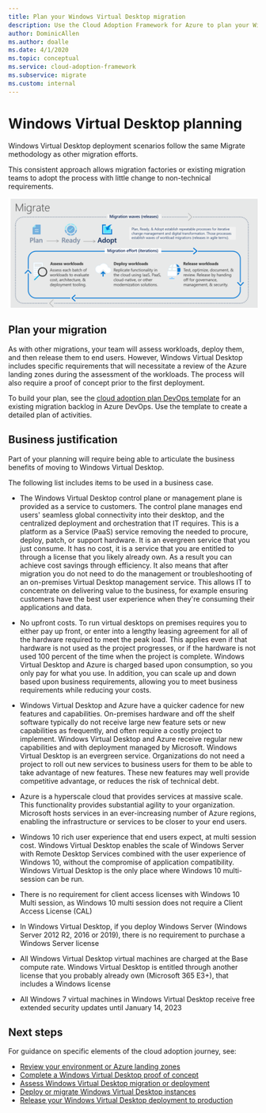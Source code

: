 ```yaml
---
title: Plan your Windows Virtual Desktop migration
description: Use the Cloud Adoption Framework for Azure to plan your Windows Virtual Desktop migration using best practices that reduce complexity and standardize the migration process.
author: DominicAllen
ms.author: doalle
ms.date: 4/1/2020
ms.topic: conceptual
ms.service: cloud-adoption-framework
ms.subservice: migrate
ms.custom: internal
---
```


# Windows Virtual Desktop planning

Windows Virtual Desktop deployment scenarios follow the same Migrate methodology as other migration efforts.

This consistent approach allows migration factories or existing migration teams to adopt the process with little change to non-technical requirements.

![Migrate methodology of the Cloud Adoption Framework.](../../_images/migrate/methodology.png)

## Plan your migration

As with other migrations, your team will assess workloads, deploy them, and then release them to end users. However, Windows Virtual Desktop includes specific requirements that will necessitate a review of the Azure landing zones during the assessment of the workloads. The process will also require a proof of concept prior to the first deployment.

To build your plan, see the [cloud adoption plan DevOps template](../../plan/template.md) for an existing migration backlog in Azure DevOps. Use the template to create a detailed plan of activities.

## Business justification

Part of your planning will require being able to articulate the business benefits of moving to Windows Virtual Desktop.

The following list includes items to be used in a business case.

- The Windows Virtual Desktop control plane or management plane is provided as a service to customers. The control plane manages end users' seamless global connectivity into their desktop, and the centralized deployment and orchestration that IT requires. This is a platform as a Service (PaaS) service removing the needed to procure, deploy, patch, or support hardware. It is an evergreen service that you just consume. It has no cost, it is a service that you are entitled to through a license that you likely already own. As a result you can achieve cost savings through efficiency. It also means that after migration you do not need to do the management or troubleshooting of an on-premises Virtual Desktop management service. This allows IT to concentrate on delivering value to the business, for example ensuring customers have the best user experience when they're consuming their applications and data.

- No upfront costs. To run virtual desktops on premises requires you to either pay up front, or enter into a lengthy leasing agreement for all of the hardware required to meet the peak load. This applies even if that hardware is not used as the project progresses, or if the hardware is not used 100 percent of the time when the project is complete. Windows Virtual Desktop and Azure is charged based upon consumption, so you only pay for what you use. In addition, you can scale up and down based upon business requirements, allowing you to meet business requirements while reducing your costs.

- Windows Virtual Desktop and Azure have a quicker cadence for new features and capabilities. On-premises hardware and off the shelf software typically do not receive large new feature sets or new capabilities as frequently, and often require a costly project to implement. Windows Virtual Desktop and Azure receive regular new capabilities and with deployment managed by Microsoft. Windows Virtual Desktop is an evergreen service. Organizations do not need a project to roll out new services to business users for them to be able to take advantage of new features. These new features may well provide competitive advantage, or reduces the risk of technical debt.

- Azure is a hyperscale cloud that provides services at massive scale. This functionality provides substantial agility to your organization. Microsoft hosts services in an ever-increasing number of Azure regions, enabling the infrastructure or services to be closer to your end users.

- Windows 10 rich user experience that end users expect, at multi session cost. Windows Virtual Desktop enables the scale of Windows Server with Remote Desktop Services combined with the user experience of Windows 10, without the compromise of application compatibility. Windows Virtual Desktop is the only place where Windows 10 multi-session can be run.

- There is no requirement for client access licenses with Windows 10 Multi session, as Windows 10 multi session does not require a Client Access License (CAL)

- In Windows Virtual Desktop, if you deploy Windows Server (Windows Server 2012 R2, 2016 or 2019), there is no requirement to purchase a Windows Server license

- All Windows Virtual Desktop virtual machines are charged at the Base compute rate. Windows Virtual Desktop is entitled through another license that you probably already own (Microsoft 365 E3+), that includes a Windows license

- All Windows 7 virtual machines in Windows Virtual Desktop receive free extended security updates until January 14, 2023

## Next steps

For guidance on specific elements of the cloud adoption journey, see:

- [Review your environment or Azure landing zones](./ready.md)
- [Complete a Windows Virtual Desktop proof of concept](./proof-of-concept.md)
- [Assess Windows Virtual Desktop migration or deployment](./migrate-assess.md)
- [Deploy or migrate Windows Virtual Desktop instances](./migrate-deploy.md)
- [Release your Windows Virtual Desktop deployment to production](./migrate-release.md)
